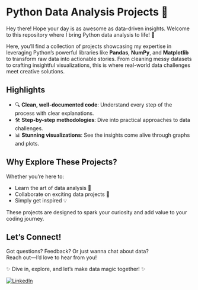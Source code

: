 # Python Data Analysis Projects 🚀  

Hey there! Hope your day is as awesome as data-driven insights. Welcome to this repository where I bring Python data analysis to life! 🎉  

Here, you’ll find a collection of projects showcasing my expertise in leveraging Python’s powerful libraries like **Pandas**, **NumPy**, and **Matplotlib** to transform raw data into actionable stories. From cleaning messy datasets to crafting insightful visualizations, this is where real-world data challenges meet creative solutions.  

## Highlights  
- 🔍 **Clean, well-documented code**: Understand every step of the process with clear explanations.  
- 🛠️ **Step-by-step methodologies**: Dive into practical approaches to data challenges.  
- 📊 **Stunning visualizations**: See the insights come alive through graphs and plots.  

## Why Explore These Projects?  
Whether you’re here to:  
- Learn the art of data analysis 🧠  
- Collaborate on exciting data projects 🤝  
- Simply get inspired 💡  

These projects are designed to spark your curiosity and add value to your coding journey.  

## Let’s Connect!  
Got questions? Feedback? Or just wanna chat about data?  
Reach out—I’d love to hear from you!  

✨ Dive in, explore, and let’s make data magic together! ✨  

[![LinkedIn](https://img.shields.io/badge/LinkedIn-Connect-blue?logo=linkedin)](https://www.linkedin.com/in/yashu-mittal-249461219)

